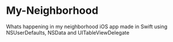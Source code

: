 # My-Neighborhood
Whats happening in my neighborhood iOS app made in Swift using NSUserDefaults, NSData and UITableViewDelegate
